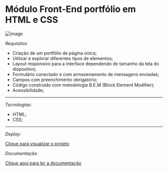 # Módulo Front-End portfólio em HTML e CSS
  ![image](https://github.com/andreisissi/New-Portfolio/assets/108301269/495ae96f-d0bc-465b-9e09-f81799ca8f96)
  
  
*Requisitos:* 

- Criação de um portfólio de página única;
- Utilizar e explorar diferentes tipos de elementos;
- Layout responsivo para a interface dependendo do tamanho da tela do dispositivo;
- Formulário conectado e com armazenamento de mensagens enviadas;
- Campos com preenchimento obrigatório;
- Código construido com metodologia B.E.M (Block Element Modifier);
- Acessibilidade;

***

*Tecnologias:*

- HTML;
- CSS;

***

*Deploy:*

<a href="https://andreisissi.github.io/New-Portfolio/index.html">Clique para visualizar o projeto<a/>

*Documentação*

<a href="https://clover-scorpio-ec1.notion.site/Documenta-o-50865fa8aa2e43019f6dc1d374672858">Clique aqui para ler a documentação<a/>

